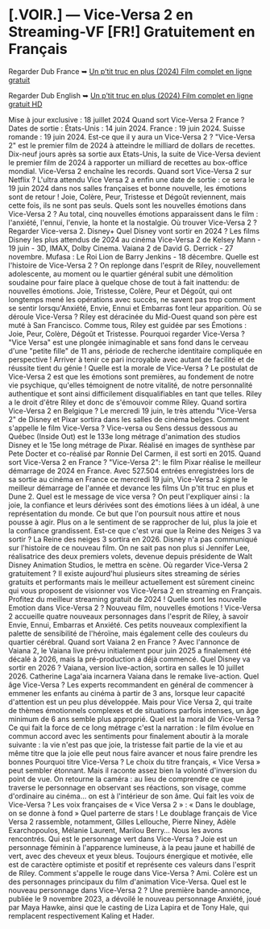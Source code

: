 # [.VOIR.] — Vice-Versa 2 en Streaming-VF [FR!] Gratuitement en Français

Regarder Dub France ➥ [Un p’tit truc en plus (2024) Film complet en ligne gratuit](https://justflixnet.com/fr/movie/1152014/un-ptit-truc-en-plus)

Regarder Dub English ➥ [Un p’tit truc en plus (2024) Film complet en ligne gratuit HD](https://justflixnet.com/fr/movie/1152014/un-ptit-truc-en-plus)

Mise à jour exclusive : 18 juillet 2024 
Quand sort Vice-Versa 2 France ? 
Dates de sortie : États-Unis : 14 juin 2024. France : 19 juin 2024. Suisse romande : 19 juin 2024. 
Est-ce que il y aura un Vice-Versa 2 ? 
"Vice-Versa 2" est le premier film de 2024 à atteindre le milliard de dollars de recettes. Dix-neuf jours après sa sortie aux Etats-Unis, la suite de Vice-Versa devient le premier film de 2024 à rapporter un milliard de recettes au box-office mondial. Vice-Versa 2 enchaîne les records. 
Quand sort Vice-Versa 2 sur Netflix ? 
L'ultra attendu Vice Versa 2 a enfin une date de sortie : ce sera le 19 juin 2024 dans nos salles françaises et bonne nouvelle, les émotions sont de retour ! Joie, Colère, Peur, Tristesse et Dégoût reviennent, mais cette fois, ils ne sont pas seuls. 
Quels sont les nouvelles émotions dans Vice-Versa 2 ? 
Au total, cinq nouvelles émotions apparaissent dans le film : l'anxiété, l'ennui, l'envie, la honte et la nostalgie.
Où trouver Vice-Versa 2 ? 
Regarder Vice-versa 2. Disney+ 
Quel Disney vont sortir en 2024 ? 
Les films Disney les plus attendus de 2024 au cinéma 
Vice-Versa 2 de Kelsey Mann - 19 juin - 3D, IMAX, Dolby Cinema. 
Vaiana 2 de David G. Derrick - 27 novembre. 
Mufasa : Le Roi Lion de Barry Jenkins - 18 décembre. 
Quelle est l'histoire de Vice-Versa 2 ? 
On replonge dans l'esprit de Riley, nouvellement adolescente, au moment ou le quartier général subit une démolition soudaine pour faire place à quelque chose de tout à fait inattendu: de nouvelles émotions. Joie, Tristesse, Colère, Peur et Dégoût, qui ont longtemps mené les opérations avec succès, ne savent pas trop comment se sentir lorsqu'Anxiété, Envie, Ennui et Embarras font leur apparition. 
Où se déroule Vice-Versa ? 
Riley est déracinée du Mid-Ouest quand son père est muté à San Francisco. Comme tous, Riley est guidée par ses Émotions : Joie, Peur, Colère, Dégoût et Tristesse. 
Pourquoi regarder Vice-Versa ? 
"Vice Versa" est une plongée inimaginable et sans fond dans le cerveau d'une "petite fille" de 11 ans, période de recherche identitaire compliquée en perspective ! Arriver à tenir ce pari incroyable avec autant de facilité et de réussite tient du génie ! 
Quelle est la morale de Vice-Versa ? 
Le postulat de Vice-Versa 2 est que les émotions sont premières, au fondement de notre vie psychique, qu'elles témoignent de notre vitalité, de notre personnalité authentique et sont ainsi difficilement disqualifiables en tant que telles. Riley a le droit d'être Riley et donc de s'émouvoir comme Riley. 
Quand sortira Vice-Versa 2 en Belgique ? 
Le mercredi 19 juin, le très attendu "Vice-Versa 2" de Disney et Pixar sortira dans les salles de cinéma belges. 
Comment s'appelle le film Vice-Versa ? 
Vice-versa ou Sens dessus dessous au Québec (Inside Out) est le 133e long métrage d'animation des studios Disney et le 15e long métrage de Pixar. Réalisé en images de synthèse par Pete Docter et co-réalisé par Ronnie Del Carmen, il est sorti en 2015.
Quand sort Vice-Versa 2 en France ? 
"Vice-Versa 2": le film Pixar réalise le meilleur démarrage de 2024 en France. Avec 527.504 entrées enregistrées lors de sa sortie au cinéma en France ce mercredi 19 juin, Vice-Versa 2 signe le meilleur démarrage de l'année et devance les films Un p'tit truc en plus et Dune 2. 
Quel est le message de vice versa ? 
On peut l'expliquer ainsi : la joie, la confiance et leurs dérivées sont des émotions liées à un idéal, à une représentation du monde. Ce but que l'on poursuit nous attire et nous pousse à agir. Plus on a le sentiment de se rapprocher de lui, plus la joie et la confiance grandissent. 
Est-ce que c'est vrai que la Reine des Neiges 3 va sortir ? 
La Reine des neiges 3 sortira en 2026. Disney n'a pas communiqué sur l'histoire de ce nouveau film. On ne sait pas non plus si Jennifer Lee, réalisatrice des deux premiers volets, devenue depuis présidente de Walt Disney Animation Studios, le mettra en scène. 
Où regarder Vice-Versa 2 gratuitement ? 
Il existe aujourd'hui plusieurs sites streaming de séries gratuits et performants mais le meilleur actuellement est sûrement cineinc qui vous proposent de visionner vos Vice-Versa 2 en streaming en Français. Profitez du meilleur streaming gratuit de 2024 ! 
Quelle sont les nouvelle Emotion dans Vice-Versa 2 ? 
Nouveau film, nouvelles émotions ! Vice-Versa 2 accueille quatre nouveaux personnages dans l'esprit de Riley, à savoir Envie, Ennui, Embarras et Anxiété. Ces petits nouveaux complexifient la palette de sensibilité de l'héroïne, mais également celle des couleurs du quartier cérébral. 
Quand sort Vaiana 2 en France ? 
Avec l'annonce de Vaiana 2, le Vaiana live prévu initialement pour juin 2025 a finalement été décalé à 2026, mais la pré-production a déjà commencé. 
Quel Disney va sortir en 2026 ? 
Vaiana, version live-action, sortira en salles le 10 juillet 2026. Catherine Laga'aia incarnera Vaiana dans le remake live-action. 
Quel âge Vice-Versa ? 
Les experts recommandent en général de commencer à emmener les enfants au cinéma à partir de 3 ans, lorsque leur capacité d'attention est un peu plus développée. Mais pour Vice Versa 2, qui traite de thèmes émotionnels complexes et de situations parfois intenses, un âge minimum de 6 ans semble plus approprié.
Quel est la moral de Vice-Versa ? 
Ce qui fait la force de ce long métrage c'est la narration : le film évolue en commun accord avec les sentiments pour finalement aboutir à la morale suivante : la vie n'est pas que joie, la tristesse fait partie de la vie et au même titre que la joie elle peut nous faire avancer et nous faire prendre les bonnes 
Pourquoi titre Vice-Versa ? 
Le choix du titre français, « Vice Versa » peut sembler étonnant. Mais il raconte assez bien la volonté d'inversion du point de vue. On retourne la caméra : au lieu de comprendre ce que traverse le personnage en observant ses réactions, son visage, comme d'ordinaire au cinéma… on est à l'intérieur de son âme. 
Qui fait les voix de Vice-Versa ? 
Les voix françaises de « Vice Versa 2 » : « Dans le doublage, on se donne à fond » Quel parterre de stars ! Le doublage français de Vice Versa 2 rassemble, notamment, Gilles Lellouche, Pierre Niney, Adèle Exarchopoulos, Mélanie Laurent, Marilou Berry… Nous les avons rencontrés. 
Qui est le personnage vert dans Vice-Versa ? 
Joie est un personnage féminin à l'apparence lumineuse, à la peau jaune et habillé de vert, avec des cheveux et yeux bleus. Toujours énergique et motivée, elle est de caractère optimiste et positif et représente ces valeurs dans l'esprit de Riley. 
Comment s'appelle le rouge dans Vice-Versa ? 
Ami. Colère est un des personnages principaux du film d'animation Vice-Versa. Quel est le nouveau personnage dans Vice-Versa 2 ? 
Une première bande-annonce, publiée le 9 novembre 2023, a dévoilé le nouveau personnage Anxiété, joué par Maya Hawke, ainsi que le casting de Liza Lapira et de Tony Hale, qui remplacent respectivement Kaling et Hader.
